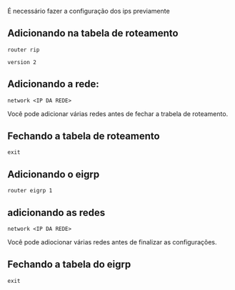 É necessário fazer a configuração dos ips previamente

## Adicionando na tabela de roteamento

```
router rip

version 2
```

## Adicionando a rede:

```
network <IP DA REDE>
```

Você pode adicionar várias redes antes de fechar a trabela de roteamento.

## Fechando a tabela de roteamento

```
exit
```

## Adicionando o eigrp

```
router eigrp 1
```

## adicionando as redes

```
network <IP DA REDE>
```

Você pode adiocionar várias redes antes de finalizar as configurações.

## Fechando a tabela do eigrp

```
exit
```